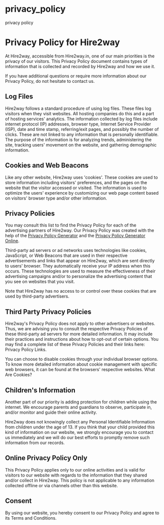 # privacy_policy
privacy policy

<h1>Privacy Policy for Hire2way</h1>

<p>At Hire2way, accessible from Hire2way.in, one of our main priorities is the privacy of our visitors. This Privacy Policy document contains types of information that is collected and recorded by Hire2way and how we use it.</p>

<p>If you have additional questions or require more information about our Privacy Policy, do not hesitate to contact us.</p>

<h2>Log Files</h2>

<p>Hire2way follows a standard procedure of using log files. These files log visitors when they visit websites. All hosting companies do this and a part of hosting services' analytics. The information collected by log files include internet protocol (IP) addresses, browser type, Internet Service Provider (ISP), date and time stamp, referring/exit pages, and possibly the number of clicks. These are not linked to any information that is personally identifiable. The purpose of the information is for analyzing trends, administering the site, tracking users' movement on the website, and gathering demographic information.</p>

<h2>Cookies and Web Beacons</h2>

<p>Like any other website, Hire2way uses 'cookies'. These cookies are used to store information including visitors' preferences, and the pages on the website that the visitor accessed or visited. The information is used to optimize the users' experience by customizing our web page content based on visitors' browser type and/or other information.</p>



<h2>Privacy Policies</h2>

<P>You may consult this list to find the Privacy Policy for each of the advertising partners of Hire2way. Our Privacy Policy was created with the help of the <a href="https://www.privacypolicygenerator.info">Privacy Policy Generator</a> and the <a href="https://www.privacypolicyonline.com">Privacy Policy Generator Online</a>.</p>

<p>Third-party ad servers or ad networks uses technologies like cookies, JavaScript, or Web Beacons that are used in their respective advertisements and links that appear on Hire2way, which are sent directly to users' browser. They automatically receive your IP address when this occurs. These technologies are used to measure the effectiveness of their advertising campaigns and/or to personalize the advertising content that you see on websites that you visit.</p>

<p>Note that Hire2way has no access to or control over these cookies that are used by third-party advertisers.</p>

<h2>Third Party Privacy Policies</h2>

<p>Hire2way's Privacy Policy does not apply to other advertisers or websites. Thus, we are advising you to consult the respective Privacy Policies of these third-party ad servers for more detailed information. It may include their practices and instructions about how to opt-out of certain options. You may find a complete list of these Privacy Policies and their links here: Privacy Policy Links.</p>

<p>You can choose to disable cookies through your individual browser options. To know more detailed information about cookie management with specific web browsers, it can be found at the browsers' respective websites. What Are Cookies?</p>

<h2>Children's Information</h2>

<p>Another part of our priority is adding protection for children while using the internet. We encourage parents and guardians to observe, participate in, and/or monitor and guide their online activity.</p>

<p>Hire2way does not knowingly collect any Personal Identifiable Information from children under the age of 13. If you think that your child provided this kind of information on our website, we strongly encourage you to contact us immediately and we will do our best efforts to promptly remove such information from our records.</p>

<h2>Online Privacy Policy Only</h2>

<p>This Privacy Policy applies only to our online activities and is valid for visitors to our website with regards to the information that they shared and/or collect in Hire2way. This policy is not applicable to any information collected offline or via channels other than this website.</p>

<h2>Consent</h2>

<p>By using our website, you hereby consent to our Privacy Policy and agree to its Terms and Conditions.</p>
